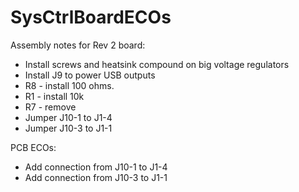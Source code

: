 # SysCtrlBoardECOs
Assembly notes for Rev 2 board:

 * Install screws and heatsink compound on big voltage regulators
 * Install J9 to power USB outputs
 * R8 - install 100 ohms.
 * R1 - install 10k
 * R7 - remove
 * Jumper J10-1 to J1-4
 * Jumper J10-3 to J1-1

PCB ECOs:

 * Add connection from J10-1 to J1-4
 * Add connection from J10-3 to J1-1


